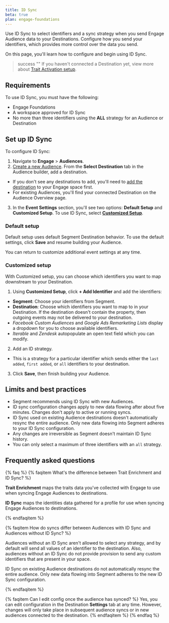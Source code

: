 ```yaml
--- 
title: ID Sync
beta: true
plan: engage-foundations
---
```


Use ID Sync to select identifiers and a sync strategy when you send Engage Audience data to your Destinations. Configure how you send your identifiers, which provides more control over the data you send. 

On this page, you'll learn how to configure and begin using ID Sync.
 

> success ""
> If you haven't connected a Destination yet, view more about [Trait Activation setup](/docs/engage/trait-activation/trait-activation-setup/).

## Requirements

To use ID Sync, you must have the following:

- Engage Foundations
- A workspace approved for ID Sync
- No more than three identifiers using the **ALL** strategy for an Audience or Destination

## Set up ID Sync

To configure ID Sync:

1. Navigate to **Engage** > **Audiences**.
2. [Create a new Audience](/docs/engage/audiences/). From the **Select Destination** tab in the Audience builder, add a destination.
- If you don't see any destinations to add, you'll need to [add the destination](/docs/connections/destinations/add-destination/#adding-a-destination) to your Engage space first.
- For existing Audiences, you'll find your connected Destination on the Audience Overview page.
3. In the **Event Settings** section, you'll see two options: **Default Setup** and **Customized Setup**. To use ID Sync, select [**Customized Setup**](#customized-setup). 

### Default setup 

Default setup uses default Segment Destination behavior. To use the default settings, click **Save** and resume building your Audience. 

You can return to customize additional event settings at any time. 

### Customized setup 

With Customized setup, you can choose which identifiers you want to map downstream to your Destination.

1. Using **Customized Setup**, click **+ Add Identifier** and add the identifiers:
- **Segment**: Choose your identifiers from Segment.
- **Destination**: Choose which identifiers you want to map to in your Destination. If the destination doesn't contain the property, then outgoing events may not be delivered to your destination.
- *Facebook Custom Audiences* and *Google Ads Remarketing Lists* display a dropdown for you to choose available identifiers. 
- *Iterable* and *Zendesk* autopopulate an open text field which you can modify.
2. Add an ID strategy. 
- This is a strategy for a particular identifier which sends either the `last added`, `first added`, or `all` identifiers to your destination.
3. Click **Save**, then finish building your Audience.


## Limits and best practices

- Segment recommends using ID Sync with new Audiences. 
- ID sync configuration changes apply to new data flowing after about five minutes. Changes don't apply to active or running syncs. 
- ID Sync used on existing Audience destinations doesn't automatically resync the entire audience. Only new data flowing into Segment adheres to your ID Sync configuration. 
- Any changes are irreversible as Segment doesn't maintain ID Sync history. 
- You can only select a maximum of three identifiers with an `all` strategy.


## Frequently asked questions
{% faq %}
{% faqitem What's the difference between Trait Enrichment and ID Sync? %}

**Trait Enrichment** maps the traits data you've collected with Engage to use when syncing Engage Audiences to destinations. 

**ID Sync** maps the identities data gathered for a profile for use when syncing Engage Audiences to destinations.

{% endfaqitem %}

{% faqitem How do syncs differ between Audiences with ID Sync and Audiences without ID Sync? %}

Audiences without an ID Sync aren't allowed to select any strategy, and by default will send all values of an identifier to the destination. Also, audiences without an ID Sync do not provide provision to send any custom identifiers that are present in your space. 

ID Sync on existing Audience destinations do not automatically resync the entire audience. Only new data flowing into Segment adheres to the new ID Sync configuration.

{% endfaqitem %}

{% faqitem Can I edit config once the audience has synced? %}
Yes, you can edit configuration in the Destination **Settings** tab at any time. However, changes will only take place in subsequent audience syncs or in new audiences connected to the destination.
{% endfaqitem %}
{% endfaq %}